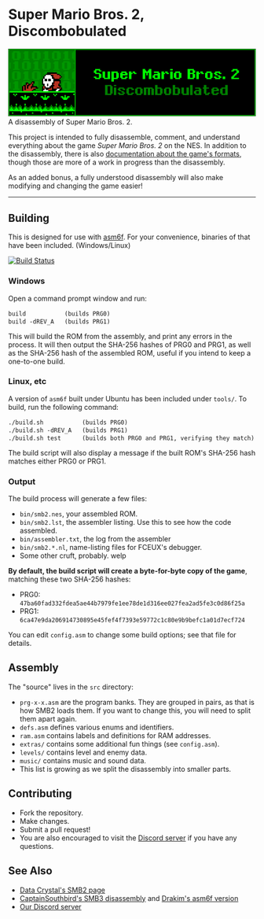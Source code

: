 # Super Mario Bros. 2, Discombobulated
[![Logo](tools/logo.png "Logo")](https://xkeeper0.github.io/smb2)\
A disassembly of Super Mario Bros. 2.

This project is intended to fully disassemble, comment, and understand
everything about the game *Super Mario Bros. 2* on the NES. In addition to the
disassembly, there is also [documentation about the game's formats](https://xkeeper0.github.io/smb2),
though those are more of a work in progress than the disassembly.

As an added bonus, a fully understood disassembly will also make modifying and
changing the game easier!

----

## Building

This is designed for use with [asm6f](https://github.com/freem/asm6f/).
For your convenience, binaries of that have been included. (Windows/Linux)

[![Build Status](https://travis-ci.com/Xkeeper0/smb2.svg?branch=asm6)](https://travis-ci.com/Xkeeper0/smb2)

### Windows
Open a command prompt window and run:

    build           (builds PRG0)
	build -dREV_A   (builds PRG1)

This will build the ROM from the assembly, and print any errors in the process.
It will then output the SHA-256 hashes of PRG0 and PRG1, as well as the SHA-256
hash of the assembled ROM, useful if you intend to keep a one-to-one build.

### Linux, etc
A version of `asm6f` built under Ubuntu has been included under `tools/`.
To build, run the following command:

	./build.sh           (builds PRG0)
	./build.sh -dREV_A   (builds PRG1)
	./build.sh test      (builds both PRG0 and PRG1, verifying they match)

The build script will also display a message if the built ROM's SHA-256 hash
matches either PRG0 or PRG1.

### Output
The build process will generate a few files:

* `bin/smb2.nes`, your assembled ROM.
* `bin/smb2.lst`, the assembler listing. Use this to see how the code assembled.
* `bin/assembler.txt`, the log from the assembler
* `bin/smb2.*.nl`, name-listing files for FCEUX's debugger.
* Some other cruft, probably. welp

**By default, the build script will create a byte-for-byte copy of the game**,
matching these two SHA-256 hashes:

* PRG0: `47ba60fad332fdea5ae44b7979fe1ee78de1d316ee027fea2ad5fe3c0d86f25a`
* PRG1: `6ca47e9da206914730895e45fef4f7393e59772c1c80e9b9befc1a01d7ecf724`

You can edit `config.asm` to change some build options; see that file for details.

## Assembly
The "source" lives in the `src` directory:

* `prg-x-x.asm` are the program banks. They are grouped in pairs, as that is how
  SMB2 loads them. If you want to change this, you will need to split them apart again.
* `defs.asm` defines various enums and identifiers.
* `ram.asm` contains labels and definitions for RAM addresses.
* `extras/` contains some additional fun things (see `config.asm`).
* `levels/` contains level and enemy data.
* `music/` contains music and sound data.
* This list is growing as we split the disassembly into smaller parts.


## Contributing
* Fork the repository.
* Make changes.
* Submit a pull request!
* You are also encouraged to visit the [Discord server](https://discord.gg/TsWMMeV)
  if you have any questions.


## See Also
* [Data Crystal's SMB2 page](http://datacrystal.romhacking.net/wiki/Super_Mario_Bros._2)
* [CaptainSouthbird's SMB3 disassembly](https://github.com/Drakim/smb3) and [Drakim's asm6f version](https://github.com/Drakim/smb3)
* [Our Discord server](https://discord.gg/TsWMMeV)
